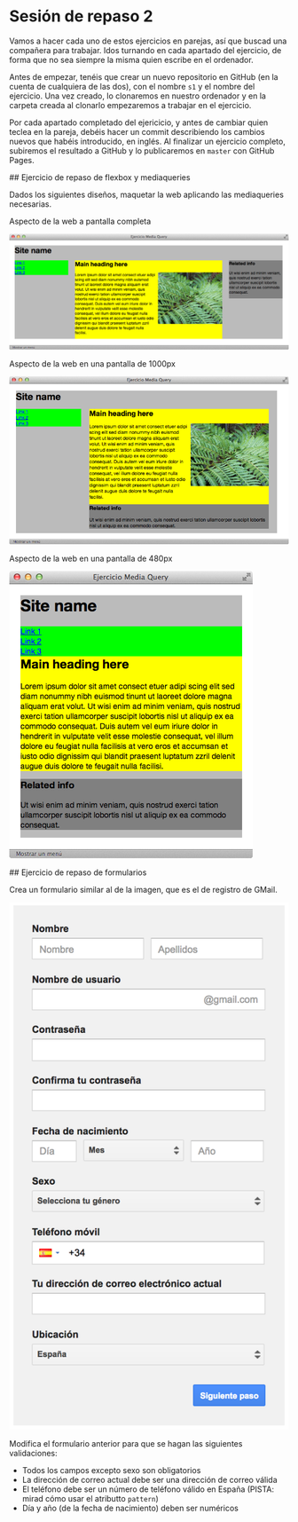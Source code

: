 # Sesión de repaso 2

Vamos a hacer cada uno de estos ejercicios en parejas, así que buscad una compañera para trabajar. Idos turnando en cada apartado del ejercicio, de forma que no sea siempre la misma quien escribe en el ordenador.

Antes de empezar, tenéis que crear un nuevo repositorio en GitHub (en la cuenta de cualquiera de las dos), con el nombre `s1` y el nombre del ejercicio. Una vez creado, lo clonaremos en nuestro ordenador y en la carpeta creada al clonarlo empezaremos a trabajar en el ejercicio.

Por cada apartado completado del ejericicio, y antes de cambiar quien teclea en la pareja, debéis hacer un commit describiendo los cambios nuevos que habéis introducido, en inglés. Al finalizar un ejercicio completo, subiremos el resultado a GitHub y lo publicaremos en `master` con GitHub Pages.

## Ejercicio de repaso de flexbox y mediaqueries

Dados los siguientes diseños, maquetar la web aplicando las mediaqueries necesarias.

Aspecto de la web a pantalla completa

![Pantalla completa desktop](assets/images/ej0201.png)

Aspecto de la web en una pantalla de 1000px

![Pantalla completa tablet](assets/images/ej0202.png)

Aspecto de la web en una pantalla de 480px

![Pantalla completa móvil](assets/images/ej0203.png)


## Ejercicio de repaso de formularios

Crea un formulario similar al de la imagen, que es el de registro de GMail.

![Formulario GMail](assets/images/1-r-2-gmail-signup-form.png)

Modifica el formulario anterior para que se hagan las siguientes validaciones:

- Todos los campos excepto sexo son obligatorios
- La dirección de correo actual debe ser una dirección de correo válida
- El teléfono debe ser un número de teléfono válido en España (PISTA: mirad cómo usar el atributto `pattern`)
- Día y año (de la fecha de nacimiento) deben ser numéricos

